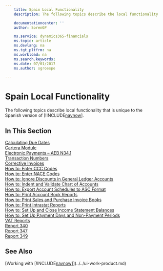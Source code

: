 ```yaml
---
    title: Spain Local Functionality
    description: The following topics describe the local functionality in the Spanish version of [!INCLUDE[navnow](../../includes/navnow_md.md)].

    documentationcenter: ''
    author: SorenGP

    ms.service: dynamics365-financials
    ms.topic: article
    ms.devlang: na
    ms.tgt_pltfrm: na
    ms.workload: na
    ms.search.keywords:
    ms.date: 07/01/2017
    ms.author: sgroespe

---
```

# Spain Local Functionality
The following topics describe local functionality that is unique to the Spanish version of [!INCLUDE[navnow](../../includes/navnow_md.md)].  

## In This Section  
  [Calculating Due Dates](calculating-due-dates.md)  
  [Cartera Module](cartera-module.md)  
  [Electronic Payments – AEB N34.1](electronic-payments-aeb-n341.md)  
  [Transaction Numbers](transaction-numbers.md)  
  [Corrective Invoices](corrective-invoices.md)  
  [How to: Enter CCC Codes](how-to-enter-ccc-codes.md)  
  [How to: Enter NACE Codes](how-to-enter-nace-codes.md)  
  [How to: Ignore Discounts in General Ledger Accounts](how-to-ignore-discounts-in-general-ledger-accounts.md)  
  [How to: Indent and Validate Chart of Accounts](how-to-indent-and-validate-chart-of-accounts.md)  
  [How to: Export Account Schedules to ASC Format](how-to-export-account-schedules-to-asc-format.md)  
  [How to: Print Account Book Reports](how-to-print-account-book-reports.md)  
  [How to: Print Sales and Purchase Invoice Books](how-to-print-sales-and-purchase-invoice-books.md)  
  [How to: Print Intrastat Reports](how-to-print-intrastat-reports.md)  
  [How to: Set Up and Close Income Statement Balances](how-to-set-up-and-close-income-statement-balances.md)  
  [How to: Set Up Payment Days and Non-Payment Periods](how-to-set-up-payment-days-and-non-payment-periods.md)  
  [VAT Reports](vat-reports.md)  
  [Report 340](report-340.md)  
  [Report 347](report-347.md)  
  [Report 349](report-349.md)  

## See Also
[Working with [!INCLUDE[navnow](../../includes/navnow_md.md)]](../../ui-work-product.md)
